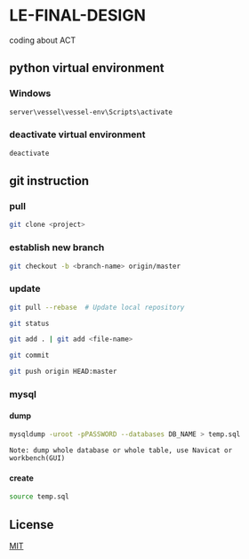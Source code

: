 # LE-FINAL-DESIGN
coding about ACT

## python virtual environment
### Windows

```bash
server\vessel\vessel-env\Scripts\activate
```
### deactivate virtual environment
```bash
deactivate
```
## git instruction

### pull

```bash
git clone <project>
```

### establish new branch
```bash
git checkout -b <branch-name> origin/master
```

### update

```bash
git pull --rebase  # Update local repository 

git status

git add . | git add <file-name>

git commit 

git push origin HEAD:master
```

### mysql 

#### dump
```bash
mysqldump -uroot -pPASSWORD --databases DB_NAME > temp.sql
```
    Note: dump whole database or whole table, use Navicat or workbench(GUI)

#### create 
```bash
source temp.sql
```


## License
[MIT](https://choosealicense.com/licenses/mit/)
